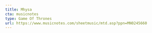 ```yaml
---
title: Mhysa
cta: musicnotes
type: Game Of Thrones
url: https://www.musicnotes.com/sheetmusic/mtd.asp?ppn=MN0245660
---
```



